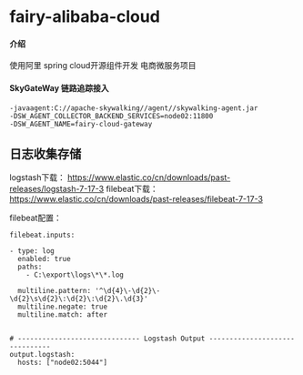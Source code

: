 # fairy-alibaba-cloud

#### 介绍
使用阿里 spring cloud开源组件开发 电商微服务项目

#### SkyGateWay 链路追踪接入
```
-javaagent:C://apache-skywalking//agent//skywalking-agent.jar 
-DSW_AGENT_COLLECTOR_BACKEND_SERVICES=node02:11800
-DSW_AGENT_NAME=fairy-cloud-gateway
```


## 日志收集存储
logstash下载： https://www.elastic.co/cn/downloads/past-releases/logstash-7-17-3
filebeat下载： https://www.elastic.co/cn/downloads/past-releases/filebeat-7-17-3

filebeat配置：

```
filebeat.inputs:

- type: log
  enabled: true
  paths:
    - C:\export\logs\*\*.log

  multiline.pattern: '^\d{4}\-\d{2}\-\d{2}\s\d{2}\:\d{2}\:\d{2}\.\d{3}'
  multiline.negate: true
  multiline.match: after


# ------------------------------ Logstash Output -------------------------------
output.logstash:
  hosts: ["node02:5044"]
```
